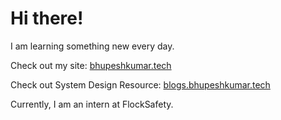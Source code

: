 


# Hi there!

I am learning something new every day.

Check out my site: [bhupeshkumar.tech](https://bhupeshkumar.tech)

Check out System Design Resource: [blogs.bhupeshkumar.tech](https://blogs.bhupeshkumar.tech)

Currently, I am an intern at FlockSafety.

